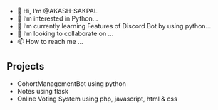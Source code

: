 - 👋 Hi, I’m @AKASH-SAKPAL
- 👀 I’m interested in Python...
- 🌱 I’m currently learning Features of Discord Bot by using python...
- 💞️ I’m looking to collaborate on ...
- 📫 How to reach me ...

## Projects
- CohortManagementBot using python
- Notes using flask
- Online Voting System using php, javascript, html & css
<!---
AKASH-SAKPAL/AKASH-SAKPAL is a ✨ special ✨ repository because its `README.md` (this file) appears on your GitHub profile.
You can click the Preview link to take a look at your changes.
--->
